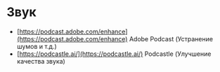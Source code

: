 # Звук

- [https://podcast.adobe.com/enhance](https://podcast.adobe.com/enhance) Adobe Podcast (Устранение шумов и т.д.)
- [https://podcastle.ai/](https://podcastle.ai/) Podcastle (Улучшение качества звука)
